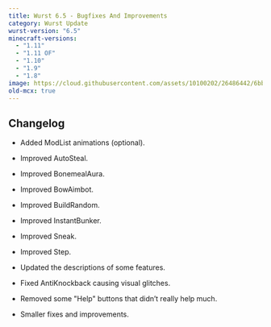 ```yaml
---
title: Wurst 6.5 - Bugfixes And Improvements
category: Wurst Update
wurst-version: "6.5"
minecraft-versions:
  - "1.11"
  - "1.11 OF"
  - "1.10"
  - "1.9"
  - "1.8"
image: https://cloud.githubusercontent.com/assets/10100202/26486442/6bb76006-41fb-11e7-999a-c4bb31f3b4ab.jpg
old-mcx: true
---
```

## Changelog

- Added ModList animations (optional).

- Improved AutoSteal.

- Improved BonemealAura.

- Improved BowAimbot.

- Improved BuildRandom.

- Improved InstantBunker.

- Improved Sneak.

- Improved Step.

- Updated the descriptions of some features.

- Fixed AntiKnockback causing visual glitches.

- Removed some "Help" buttons that didn’t really help much.

- Smaller fixes and improvements.
